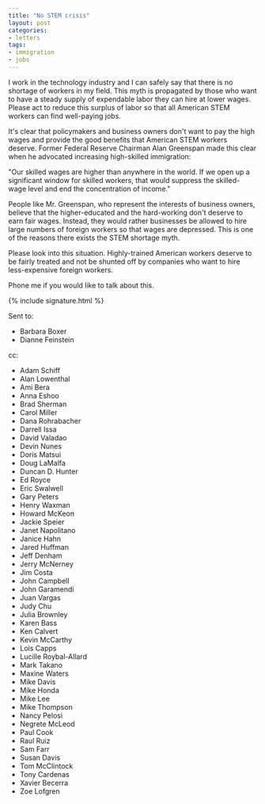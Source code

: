 ```yaml
---
title: "No STEM crisis"
layout: post
categories:
- letters
tags:
- immigration
- jobs
---
```


I work in the technology industry and I can safely say that there is no shortage of workers in my field. This myth is propagated by those who want to have a steady supply of expendable labor they can hire at lower wages. Please act to reduce this surplus of labor so that all American STEM workers can find well-paying jobs.

It's clear that policymakers and business owners don't want to pay the high wages and provide the good benefits that American STEM workers deserve. Former Federal Reserve Chairman Alan Greenspan made this clear when he advocated increasing high-skilled immigration:

"Our skilled wages are higher than anywhere in the world. If we open up a significant window for skilled workers, that would suppress the skilled-wage level and end the concentration of income."

People like Mr. Greenspan, who represent the interests of business owners, believe that the higher-educated and the hard-working don't deserve to earn fair wages. Instead, they would rather businesses be allowed to hire large numbers of foreign workers so that wages are depressed. This is one of the reasons there exists the STEM shortage myth.

Please look into this situation. Highly-trained American workers deserve to be fairly treated and not be shunted off by companies who want to hire less-expensive foreign workers.

Phone me if you would like to talk about this.

{% include signature.html %}

Sent to:

- Barbara Boxer
- Dianne Feinstein

cc:

- Adam Schiff
- Alan Lowenthal
- Ami Bera
- Anna Eshoo
- Brad Sherman
- Carol Miller
- Dana Rohrabacher
- Darrell Issa
- David Valadao
- Devin Nunes
- Doris Matsui
- Doug LaMalfa
- Duncan D. Hunter
- Ed Royce
- Eric Swalwell
- Gary Peters
- Henry Waxman
- Howard McKeon
- Jackie Speier
- Janet Napolitano
- Janice Hahn
- Jared Huffman
- Jeff Denham
- Jerry McNerney
- Jim Costa
- John Campbell
- John Garamendi
- Juan Vargas
- Judy Chu
- Julia Brownley
- Karen Bass
- Ken Calvert
- Kevin McCarthy
- Lois Capps
- Lucille Roybal-Allard
- Mark Takano
- Maxine Waters
- Mike Davis
- Mike Honda
- Mike Lee
- Mike Thompson
- Nancy Pelosi
- Negrete McLeod
- Paul Cook
- Raul Ruiz
- Sam Farr
- Susan Davis
- Tom McClintock
- Tony Cardenas
- Xavier Becerra
- Zoe Lofgren
